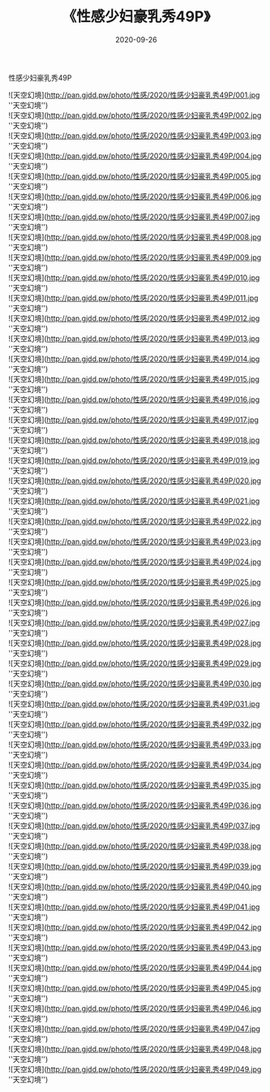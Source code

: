 ﻿---
layout: post
title:  《性感少妇豪乳秀49P》
date:   2020-09-26
img: http://pan.gjdd.pw/photo/性感/2020/性感少妇豪乳秀49P/000.jpg
categories: [美女, 性感, 泳衣]
---

性感少妇豪乳秀49P



![天空幻境](http://pan.gjdd.pw/photo/性感/2020/性感少妇豪乳秀49P/001.jpg ''天空幻境'') <br>
![天空幻境](http://pan.gjdd.pw/photo/性感/2020/性感少妇豪乳秀49P/002.jpg ''天空幻境'') <br>
![天空幻境](http://pan.gjdd.pw/photo/性感/2020/性感少妇豪乳秀49P/003.jpg ''天空幻境'') <br>
![天空幻境](http://pan.gjdd.pw/photo/性感/2020/性感少妇豪乳秀49P/004.jpg ''天空幻境'') <br>
![天空幻境](http://pan.gjdd.pw/photo/性感/2020/性感少妇豪乳秀49P/005.jpg ''天空幻境'') <br>
![天空幻境](http://pan.gjdd.pw/photo/性感/2020/性感少妇豪乳秀49P/006.jpg ''天空幻境'') <br>
![天空幻境](http://pan.gjdd.pw/photo/性感/2020/性感少妇豪乳秀49P/007.jpg ''天空幻境'') <br>
![天空幻境](http://pan.gjdd.pw/photo/性感/2020/性感少妇豪乳秀49P/008.jpg ''天空幻境'') <br>
![天空幻境](http://pan.gjdd.pw/photo/性感/2020/性感少妇豪乳秀49P/009.jpg ''天空幻境'') <br>
![天空幻境](http://pan.gjdd.pw/photo/性感/2020/性感少妇豪乳秀49P/010.jpg ''天空幻境'') <br>
![天空幻境](http://pan.gjdd.pw/photo/性感/2020/性感少妇豪乳秀49P/011.jpg ''天空幻境'') <br>
![天空幻境](http://pan.gjdd.pw/photo/性感/2020/性感少妇豪乳秀49P/012.jpg ''天空幻境'') <br>
![天空幻境](http://pan.gjdd.pw/photo/性感/2020/性感少妇豪乳秀49P/013.jpg ''天空幻境'') <br>
![天空幻境](http://pan.gjdd.pw/photo/性感/2020/性感少妇豪乳秀49P/014.jpg ''天空幻境'') <br>
![天空幻境](http://pan.gjdd.pw/photo/性感/2020/性感少妇豪乳秀49P/015.jpg ''天空幻境'') <br>
![天空幻境](http://pan.gjdd.pw/photo/性感/2020/性感少妇豪乳秀49P/016.jpg ''天空幻境'') <br>
![天空幻境](http://pan.gjdd.pw/photo/性感/2020/性感少妇豪乳秀49P/017.jpg ''天空幻境'') <br>
![天空幻境](http://pan.gjdd.pw/photo/性感/2020/性感少妇豪乳秀49P/018.jpg ''天空幻境'') <br>
![天空幻境](http://pan.gjdd.pw/photo/性感/2020/性感少妇豪乳秀49P/019.jpg ''天空幻境'') <br>
![天空幻境](http://pan.gjdd.pw/photo/性感/2020/性感少妇豪乳秀49P/020.jpg ''天空幻境'') <br>
![天空幻境](http://pan.gjdd.pw/photo/性感/2020/性感少妇豪乳秀49P/021.jpg ''天空幻境'') <br>
![天空幻境](http://pan.gjdd.pw/photo/性感/2020/性感少妇豪乳秀49P/022.jpg ''天空幻境'') <br>
![天空幻境](http://pan.gjdd.pw/photo/性感/2020/性感少妇豪乳秀49P/023.jpg ''天空幻境'') <br>
![天空幻境](http://pan.gjdd.pw/photo/性感/2020/性感少妇豪乳秀49P/024.jpg ''天空幻境'') <br>
![天空幻境](http://pan.gjdd.pw/photo/性感/2020/性感少妇豪乳秀49P/025.jpg ''天空幻境'') <br>
![天空幻境](http://pan.gjdd.pw/photo/性感/2020/性感少妇豪乳秀49P/026.jpg ''天空幻境'') <br>
![天空幻境](http://pan.gjdd.pw/photo/性感/2020/性感少妇豪乳秀49P/027.jpg ''天空幻境'') <br>
![天空幻境](http://pan.gjdd.pw/photo/性感/2020/性感少妇豪乳秀49P/028.jpg ''天空幻境'') <br>
![天空幻境](http://pan.gjdd.pw/photo/性感/2020/性感少妇豪乳秀49P/029.jpg ''天空幻境'') <br>
![天空幻境](http://pan.gjdd.pw/photo/性感/2020/性感少妇豪乳秀49P/030.jpg ''天空幻境'') <br>
![天空幻境](http://pan.gjdd.pw/photo/性感/2020/性感少妇豪乳秀49P/031.jpg ''天空幻境'') <br>
![天空幻境](http://pan.gjdd.pw/photo/性感/2020/性感少妇豪乳秀49P/032.jpg ''天空幻境'') <br>
![天空幻境](http://pan.gjdd.pw/photo/性感/2020/性感少妇豪乳秀49P/033.jpg ''天空幻境'') <br>
![天空幻境](http://pan.gjdd.pw/photo/性感/2020/性感少妇豪乳秀49P/034.jpg ''天空幻境'') <br>
![天空幻境](http://pan.gjdd.pw/photo/性感/2020/性感少妇豪乳秀49P/035.jpg ''天空幻境'') <br>
![天空幻境](http://pan.gjdd.pw/photo/性感/2020/性感少妇豪乳秀49P/036.jpg ''天空幻境'') <br>
![天空幻境](http://pan.gjdd.pw/photo/性感/2020/性感少妇豪乳秀49P/037.jpg ''天空幻境'') <br>
![天空幻境](http://pan.gjdd.pw/photo/性感/2020/性感少妇豪乳秀49P/038.jpg ''天空幻境'') <br>
![天空幻境](http://pan.gjdd.pw/photo/性感/2020/性感少妇豪乳秀49P/039.jpg ''天空幻境'') <br>
![天空幻境](http://pan.gjdd.pw/photo/性感/2020/性感少妇豪乳秀49P/040.jpg ''天空幻境'') <br>
![天空幻境](http://pan.gjdd.pw/photo/性感/2020/性感少妇豪乳秀49P/041.jpg ''天空幻境'') <br>
![天空幻境](http://pan.gjdd.pw/photo/性感/2020/性感少妇豪乳秀49P/042.jpg ''天空幻境'') <br>
![天空幻境](http://pan.gjdd.pw/photo/性感/2020/性感少妇豪乳秀49P/043.jpg ''天空幻境'') <br>
![天空幻境](http://pan.gjdd.pw/photo/性感/2020/性感少妇豪乳秀49P/044.jpg ''天空幻境'') <br>
![天空幻境](http://pan.gjdd.pw/photo/性感/2020/性感少妇豪乳秀49P/045.jpg ''天空幻境'') <br>
![天空幻境](http://pan.gjdd.pw/photo/性感/2020/性感少妇豪乳秀49P/046.jpg ''天空幻境'') <br>
![天空幻境](http://pan.gjdd.pw/photo/性感/2020/性感少妇豪乳秀49P/047.jpg ''天空幻境'') <br>
![天空幻境](http://pan.gjdd.pw/photo/性感/2020/性感少妇豪乳秀49P/048.jpg ''天空幻境'') <br>
![天空幻境](http://pan.gjdd.pw/photo/性感/2020/性感少妇豪乳秀49P/049.jpg ''天空幻境'') <br>